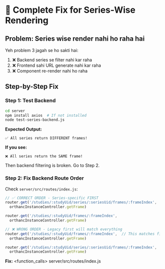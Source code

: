 # 🔧 Complete Fix for Series-Wise Rendering

## Problem: Series wise render nahi ho raha hai

Yeh problem 3 jagah se ho sakti hai:
1. ❌ Backend series se filter nahi kar raha
2. ❌ Frontend sahi URL generate nahi kar raha
3. ❌ Component re-render nahi ho raha

## Step-by-Step Fix

### Step 1: Test Backend
```bash
cd server
npm install axios  # If not installed
node test-series-backend.js
```

**Expected Output:**
```
✅ All series return DIFFERENT frames!
```

**If you see:**
```
❌ All series return the SAME frame!
```

Then backend filtering is broken. Go to Step 2.

### Step 2: Fix Backend Route Order

Check `server/src/routes/index.js`:

```javascript
// ✅ CORRECT ORDER - Series-specific FIRST
router.get('/studies/:studyUid/series/:seriesUid/frames/:frameIndex', 
  orthancInstanceController.getFrame)

router.get('/studies/:studyUid/frames/:frameIndex', 
  orthancInstanceController.getFrame)

// ❌ WRONG ORDER - Legacy first will match everything
router.get('/studies/:studyUid/frames/:frameIndex',  // This matches first!
  orthancInstanceController.getFrame)

router.get('/studies/:studyUid/series/:seriesUid/frames/:frameIndex',  // Never reached!
  orthancInstanceController.getFrame)
```

**Fix:**
<function_calls>
<invoke name="readFile">
<parameter name="path">server/src/routes/index.js